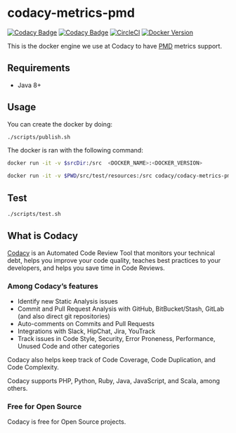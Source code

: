 # codacy-metrics-pmd

[![Codacy Badge](https://api.codacy.com/project/badge/Grade/2b20a7e36c3b4947b8bcecc458236eca)](https://www.codacy.com/app/Codacy/codacy-metrics-pmd?utm_source=github.com&amp;utm_medium=referral&amp;utm_content=codacy/codacy-metrics-pmd&amp;utm_campaign=Badge_Grade)
[![Codacy Badge](https://api.codacy.com/project/badge/Coverage/2b20a7e36c3b4947b8bcecc458236eca)](https://www.codacy.com/app/Codacy/codacy-metrics-pmd?utm_source=github.com&utm_medium=referral&utm_content=codacy/codacy-metrics-pmd&utm_campaign=Badge_Coverage)
[![CircleCI](https://circleci.com/gh/codacy/codacy-metrics-pmd.svg?style=svg)](https://circleci.com/gh/codacy/codacy-metrics-pmd)
[![Docker Version](https://images.microbadger.com/badges/version/codacy/codacy-metrics-pmd.svg)](https://microbadger.com/images/codacy/codacy-metrics-pmd "Get your own version badge on microbadger.com")

This is the docker engine we use at Codacy to have [PMD](https://pmd.github.io) metrics support.

## Requirements

* Java 8+

## Usage

You can create the docker by doing:

```bash
./scripts/publish.sh
```

The docker is ran with the following command:

```bash
docker run -it -v $srcDir:/src  <DOCKER_NAME>:<DOCKER_VERSION>

docker run -it -v $PWD/src/test/resources:/src codacy/codacy-metrics-pmd:latest
```

## Test

```bash
./scripts/test.sh
```

## What is Codacy

[Codacy](https://www.codacy.com/) is an Automated Code Review Tool that monitors your technical debt, helps you improve your code quality, teaches best practices to your developers, and helps you save time in Code Reviews.

### Among Codacy’s features

- Identify new Static Analysis issues
- Commit and Pull Request Analysis with GitHub, BitBucket/Stash, GitLab (and also direct git repositories)
- Auto-comments on Commits and Pull Requests
- Integrations with Slack, HipChat, Jira, YouTrack
- Track issues in Code Style, Security, Error Proneness, Performance, Unused Code and other categories

Codacy also helps keep track of Code Coverage, Code Duplication, and Code Complexity.

Codacy supports PHP, Python, Ruby, Java, JavaScript, and Scala, among others.

### Free for Open Source

Codacy is free for Open Source projects.

